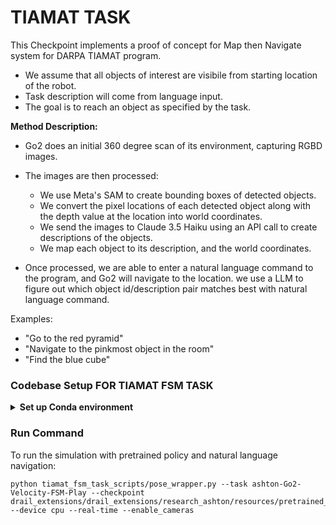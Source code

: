 # TIAMAT TASK

This Checkpoint implements a proof of concept for Map then Navigate system for DARPA TIAMAT program. 

- We assume that all objects of interest are visibile from starting location of the robot.
- Task description will come from language input.
- The goal is to reach an object as specified by the task.

**Method Description:**

- Go2 does an initial 360 degree scan of its environment, capturing RGBD images.
- The images are then processed:

  - We use Meta's SAM to create bounding boxes of detected objects.
  - We convert the pixel locations of each detected object along with the depth value at the location
    into world coordinates.
  - We send the images to Claude 3.5 Haiku using an API call to create descriptions of the objects.
  - We map each object to its description, and the world coordinates.
- Once processed, we are able to enter a natural language command to the program, and Go2 will navigate to
  the location. we use a LLM to figure out which object id/description pair matches  best with natural language command. 

Examples:

- "Go to the red pyramid"
- "Navigate to the pinkmost object in the room"
- "Find the blue cube"

### Codebase Setup FOR TIAMAT FSM TASK

<details>
<summary><strong>Set up Conda environment</strong></summary>

1. Run the setup script:

   ```bash
   ./setup_conda_env.sh
   ```

   You’ll be prompted to name your environment.
2. Activate it:

   ```bash
   conda activate <your_conda_env>
   ```
3. Pull files from Git LFS

   ```
   git-lfs pull
   ```
4. Install rsl_rl and drail_extension

   ```
   cd drail_extensions
   pip install -e . 
   ```

   ```
   cd drail_learning/rsl_rl_ashton
   pip install -e .
   ```
5. Set Anthropic API key in environment variable

   ```
   export ANTHROPIC_API_KEY='your-api-key-here'


   ```

</details>

### Run Command

To run the simulation with pretrained policy and natural language navigation:

```
python tiamat_fsm_task_scripts/pose_wrapper.py --task ashton-Go2-Velocity-FSM-Play --checkpoint drail_extensions/drail_extensions/research_ashton/resources/pretrained_policy/go2_velocity/e_spot_r4/model_best.pt --device cpu --real-time --enable_cameras

```
